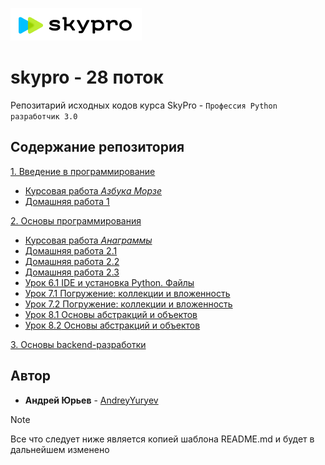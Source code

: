 ![](skypro.PNG) 
# skypro - 28 поток
Репозитарий исходных кодов курса SkyPro - `Профессия Python разработчик 3.0`

## Содержание репозитория
[1. Введение в программирование][Курс 1]
- [Курсовая работа _Азбука Морзе_][Курсовая работа 1] 
- [Домашняя работа 1] 

[2. Основы программирования][Курс 2]
- [Курсовая работа _Анаграммы_][Курсовая работа 2]
- [Домашняя работа 2.1] 
- [Домашняя работа 2.2]
- [Домашняя работа 2.3]
- [Урок 6.1 IDE и установка Python. Файлы][L61]
- [Урок 7.1 Погружение: коллекции и вложенность][L71]
- [Урок 7.2 Погружение: коллекции и вложенность][L72]
- [Урок 8.1 Основы абстракций и объектов][L81]
- [Урок 8.2 Основы абстракций и объектов][L82]

[3. Основы backend-разработки][Курс 3]


## Автор

* **Андрей Юрьев** - [AndreyYuryev](https://github.com/AndreyYuryev)



<!--
<details>
<summary>Исходники</summary>
Ссылки на источники

</details>
-->

> [!NOTE]
> Все что следует ниже является копией шаблона README.md и будет в дальнейшем изменено

<!--
## Getting Started

These instructions will get you a copy of the project up and running on your local machine for development and testing purposes. See deployment for notes on how to deploy the project on a live system.

### Prerequisites

What things you need to install the software and how to install them

```
Give examples
```

### Installing

A step by step series of examples that tell you how to get a development env running

Say what the step will be

```
Give the example
```

And repeat

```
until finished
```

End with an example of getting some data out of the system or using it for a little demo

## Running the tests

Explain how to run the automated tests for this system

### Break down into end to end tests

Explain what these tests test and why

```
Give an example
```

### And coding style tests

Explain what these tests test and why

```
Give an example
```

## Deployment

Add additional notes about how to deploy this on a live system

## Built With

* [Dropwizard](http://www.dropwizard.io/1.0.2/docs/) - The web framework used
* [Maven](https://maven.apache.org/) - Dependency Management
* [ROME](https://rometools.github.io/rome/) - Used to generate RSS Feeds

## Contributing

Please read [CONTRIBUTING.md](https://gist.github.com/PurpleBooth/b24679402957c63ec426) for details on our code of conduct, and the process for submitting pull requests to us.

## Versioning

We use [SemVer](http://semver.org/) for versioning. For the versions available, see the [tags on this repository](https://github.com/your/project/tags). 

## Authors

* **Billie Thompson** - *Initial work* - [PurpleBooth](https://github.com/PurpleBooth)

See also the list of [contributors](https://github.com/your/project/contributors) who participated in this project.

## License

This project is licensed under the MIT License - see the [LICENSE.md](LICENSE.md) file for details

## Acknowledgments

* Hat tip to anyone whose code was used
* Inspiration
* etc
-->

[//]: #ссылки

[Курс 1]: https://github.com/AndreyYuryev/skypro/tree/2323fc69ca4cb70d4c2b3d3fbd59ce8c38069826/sources/Block_1
[Курс 2]: https://github.com/AndreyYuryev/skypro/tree/2323fc69ca4cb70d4c2b3d3fbd59ce8c38069826/sources/Block_2
[Курс 3]: https://github.com/AndreyYuryev/skypro/tree/2323fc69ca4cb70d4c2b3d3fbd59ce8c38069826/sources/Block_3



[Курсовая работа 1]: https://github.com/AndreyYuryev/skypro/tree/2323fc69ca4cb70d4c2b3d3fbd59ce8c38069826/sources/Block_1/Coursework
[Домашняя работа 1]: https://github.com/AndreyYuryev/skypro/tree/2323fc69ca4cb70d4c2b3d3fbd59ce8c38069826/sources/Block_1/Homework
[Курсовая работа 2]: https://github.com/AndreyYuryev/skypro/tree/2323fc69ca4cb70d4c2b3d3fbd59ce8c38069826/sources/Block_2/Coursework
[Домашняя работа 2.1]: https://github.com/AndreyYuryev/skypro/tree/2323fc69ca4cb70d4c2b3d3fbd59ce8c38069826/sources/Block_2/Homework_1
[Домашняя работа 2.2]: https://github.com/AndreyYuryev/skypro/tree/2323fc69ca4cb70d4c2b3d3fbd59ce8c38069826/sources/Block_2/Homework_2
[Домашняя работа 2.3]: https://github.com/AndreyYuryev/skypro/tree/2323fc69ca4cb70d4c2b3d3fbd59ce8c38069826/sources/Block_2/Homework_3
[L61]: https://github.com/AndreyYuryev/skypro/tree/2323fc69ca4cb70d4c2b3d3fbd59ce8c38069826/sources/Block_2/Lesson_6_1
[L71]: https://github.com/AndreyYuryev/skypro/tree/2323fc69ca4cb70d4c2b3d3fbd59ce8c38069826/sources/Block_2/Lesson_7_1
[L72]: https://github.com/AndreyYuryev/skypro/tree/2323fc69ca4cb70d4c2b3d3fbd59ce8c38069826/sources/Block_2/Lesson_7_1
[L81]: https://github.com/AndreyYuryev/skypro/tree/2323fc69ca4cb70d4c2b3d3fbd59ce8c38069826/sources/Block_2/Lesson_8_1
[L82]: https://github.com/AndreyYuryev/skypro/tree/2323fc69ca4cb70d4c2b3d3fbd59ce8c38069826/sources/Block_2/Lesson_8_2

